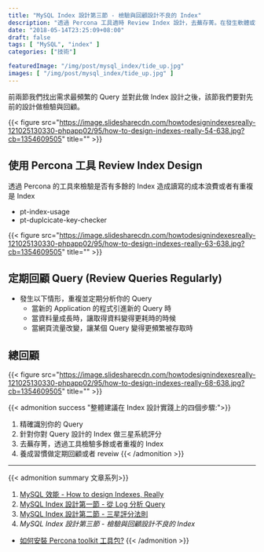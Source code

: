 ```yaml
---
title: "MySQL Index 設計第三節 - 檢驗與回顧設計不良的 Index"
description: "透過 Percona 工具適時 Review Index 設計，去蕪存菁。在發生軟體或需求變革時，如何重新分析或檢驗效能"
date: "2018-05-14T23:25:09+08:00"
draft: false
tags: [ "MySQL", "index" ]
categories: ["技術"]

featuredImage: "/img/post/mysql_index/tide_up.jpg"
images: [ "/img/post/mysql_index/tide_up.jpg" ]
---
```


前兩節我們找出需求最頻繁的 Query 並對此做 Index 設計之後，該節我們要對先前的設計做檢驗與回顧。

{{< figure src="https://image.slidesharecdn.com/howtodesignindexesreally-121025130330-phpapp02/95/how-to-design-indexes-really-54-638.jpg?cb=1354609505" title="" >}}

## 使用 Percona 工具 Review Index Design

透過 Percona 的工具來檢驗是否有多餘的 Index 造成讀寫的成本浪費或者有重複是 Index
- pt-index-usage
- pt-duplcicate-key-checker


{{< figure src="https://image.slidesharecdn.com/howtodesignindexesreally-121025130330-phpapp02/95/how-to-design-indexes-really-63-638.jpg?cb=1354609505" title="" >}}

## 定期回顧 Query (Review Queries Regularly)
- 發生以下情形，重複並定期分析你的 Query
    - 當新的 Application 的程式引進新的 Query 時
    - 當資料量成長時，讓取得資料變得更耗時的時候
    - 當網頁流量改變，讓某個 Query 變得更頻繁被存取時

## 總回顧
{{< figure src="https://image.slidesharecdn.com/howtodesignindexesreally-121025130330-phpapp02/95/how-to-design-indexes-really-68-638.jpg?cb=1354609505" title="" >}}

{{< admonition success "整體建議在 Index 設計實踐上的四個步驟:">}}
1. 精確識別你的 Query
2. 針對你對 Query 設計的 Index 做三星系統評分
3. 去蕪存菁，透過工具檢驗多餘或者重複的 Index
4. 養成習慣做定期回顧或者 reveiw
{{< /admonition >}}

----

{{< admonition summary 文章系列>}}

1. [MySQL 效能 - How to design Indexes, Really](/mysql_performance/)
2. [MySQL Index 設計第一節 - 從 Log 分析 Query](/mysql_profiling_query_log/)
3. [MySQL Index 設計第二節 - 三星評分法則](/mysql_index_3star_system/)
4. _MySQL Index 設計第三節 - 檢驗與回顧設計不良的 Index_

- [如何安裝 Percona toolkit 工具包?](/install_percona_toolkit/)
{{< /admonition >}}